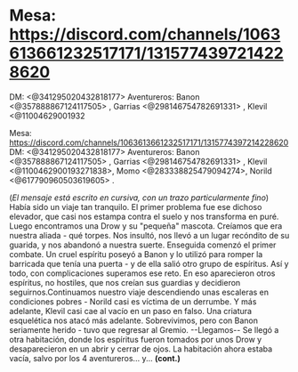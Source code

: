 # Mesa: https://discord.com/channels/1063613661232517171/1315774397214228620
DM: <@341295020432818177> 
Aventureros: Banon <@357888867124117505> , Garrias <@298146754782691331> , Klevil <@11004629001932

Mesa: https://discord.com/channels/1063613661232517171/1315774397214228620
DM: <@341295020432818177> 
Aventureros: Banon <@357888867124117505> , Garrias <@298146754782691331> , Klevil <@1100462900193271838>, Momo <@283338825479094274>, Norild <@617790960503619605> .

(*El mensaje está escrito en cursiva, con un trazo particularmente fino*)
Había sido un viaje tan tranquilo. El primer problema fue ese dichoso elevador, que casi nos estampa contra el suelo y nos transforma en puré.
Luego encontramos una Drow y su "pequeña" mascota. Creíamos que era nuestra aliada - qué torpes. Nos insultó, nos llevó a un lugar recóndito de su guarida, y nos abandonó a nuestra suerte.
Enseguida comenzó el primer combate. Un cruel espíritu poseyó a Banon y lo utilizó para romper la barricada que tenía una puerta - y de ella salió otro grupo de espíritus.
Así y todo, con complicaciones superamos ese reto. En eso aparecieron otros espíritus, no hostiles, que nos creían sus guardias y decidieron seguirnos.Continuamos nuestro viaje descendiendo unas escaleras en condiciones pobres - Norild casi es víctima de un derrumbe. Y más adelante, Klevil casi cae al vacío en un paso en falso.
Una criatura esquelética nos atacó más adelante. Sobrevivimos, pero con Banon seriamente herido - tuvo que regresar al Gremio. --Llegamos-- Se llegó a otra habitación, donde los espíritus fueron tomados por unos Drow y desaparecieron en un abrir y cerrar de ojos.
La habitación ahora estaba vacía, salvo por los 4 aventureros... y...
**(cont.)**


